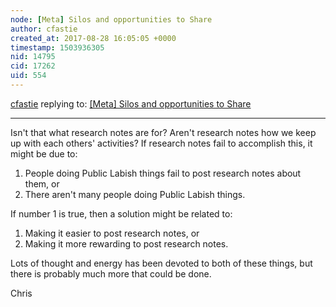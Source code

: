 ```yaml
---
node: [Meta] Silos and opportunities to Share
author: cfastie
created_at: 2017-08-28 16:05:05 +0000
timestamp: 1503936305
nid: 14795
cid: 17262
uid: 554
---
```




[cfastie](../profile/cfastie) replying to: [[Meta] Silos and opportunities to Share](../notes/pdhixenbaugh/08-28-2017/meta-silos-and-opportunities-to-share)

----
Isn't that what research notes are for? Aren't research notes how we keep up with each others' activities? If research notes fail to accomplish this, it might be due to:

1. People doing Public Labish things fail to post research notes about them, or
2. There aren't many people doing Public Labish things.

If number 1 is true, then a solution might be related to:

1. Making it easier to post research notes, or 
2. Making it more rewarding to post research notes. 

Lots of thought and energy has been devoted to both of these things, but there is probably much more that could be done.

Chris